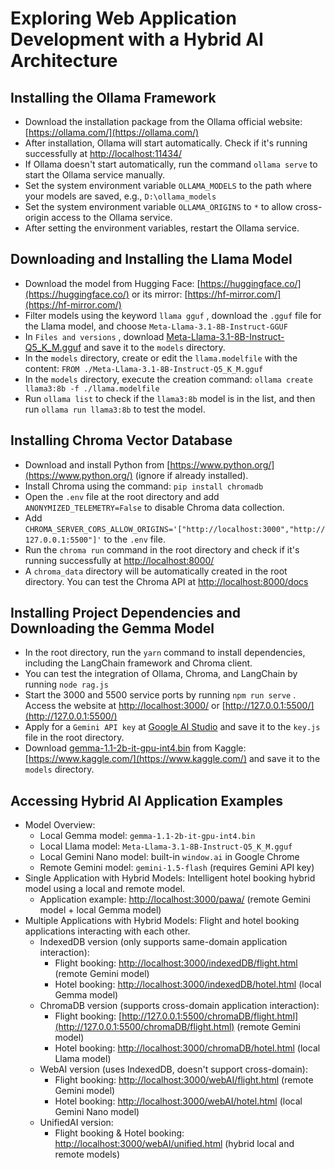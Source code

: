 # Exploring Web Application Development with a Hybrid AI Architecture

## Installing the Ollama Framework

- Download the installation package from the Ollama official website: [https://ollama.com/](https://ollama.com/)
- After installation, Ollama will start automatically. Check if it's running successfully at [http://localhost:11434/](http://localhost:11434/)
- If Ollama doesn't start automatically, run the command `ollama serve` to start the Ollama service manually.
- Set the system environment variable `OLLAMA_MODELS` to the path where your models are saved, e.g., `D:\ollama_models`
- Set the system environment variable `OLLAMA_ORIGINS` to `*` to allow cross-origin access to the Ollama service.
- After setting the environment variables, restart the Ollama service.

## Downloading and Installing the Llama Model

- Download the model from Hugging Face: [https://huggingface.co/](https://huggingface.co/) or its mirror: [https://hf-mirror.com/](https://hf-mirror.com/)
- Filter models using the keyword `llama gguf` , download the `.gguf` file for the Llama model, and choose `Meta-Llama-3.1-8B-Instruct-GGUF`
- In `Files and versions` , download [Meta-Llama-3.1-8B-Instruct-Q5_K_M.gguf](https://hf-mirror.com/bullerwins/Meta-Llama-3.1-8B-Instruct-GGUF/tree/main) and save it to the `models` directory.
- In the `models` directory, create or edit the `llama.modelfile` with the content: `FROM ./Meta-Llama-3.1-8B-Instruct-Q5_K_M.gguf`
- In the `models` directory, execute the creation command: `ollama create llama3:8b -f ./llama.modelfile`
- Run `ollama list` to check if the `llama3:8b` model is in the list, and then run `ollama run llama3:8b` to test the model.

## Installing Chroma Vector Database

- Download and install Python from [https://www.python.org/](https://www.python.org/) (ignore if already installed).
- Install Chroma using the command: `pip install chromadb`
- Open the `.env` file at the root directory and add `ANONYMIZED_TELEMETRY=False` to disable Chroma data collection.
- Add `CHROMA_SERVER_CORS_ALLOW_ORIGINS='["http://localhost:3000","http://127.0.0.1:5500"]'` to the `.env` file.
- Run the `chroma run` command in the root directory and check if it's running successfully at [http://localhost:8000/](http://localhost:8000/)
- A `chroma_data` directory will be automatically created in the root directory. You can test the Chroma API at [http://localhost:8000/docs](http://localhost:8000/docs)

## Installing Project Dependencies and Downloading the Gemma Model

- In the root directory, run the `yarn` command to install dependencies, including the LangChain framework and Chroma client.
- You can test the integration of Ollama, Chroma, and LangChain by running `node rag.js`
- Start the 3000 and 5500 service ports by running `npm run serve` . Access the website at [http://localhost:3000/](http://localhost:3000/) or [http://127.0.0.1:5500/](http://127.0.0.1:5500/)
- Apply for a `Gemini API key` at [Google AI Studio](https://aistudio.google.com/app/apikey) and save it to the `key.js` file in the root directory.
- Download [gemma-1.1-2b-it-gpu-int4.bin](https://www.kaggle.com/models/google/gemma/tfLite/gemma-1.1-2b-it-gpu-int4) from Kaggle: [https://www.kaggle.com/](https://www.kaggle.com/) and save it to the `models` directory.

## Accessing Hybrid AI Application Examples

- Model Overview:
  - Local Gemma model: `gemma-1.1-2b-it-gpu-int4.bin`
  - Local Llama model: `Meta-Llama-3.1-8B-Instruct-Q5_K_M.gguf`
  - Local Gemini Nano model: built-in `window.ai` in Google Chrome
  - Remote Gemini model: `gemini-1.5-flash` (requires Gemini API key)
- Single Application with Hybrid Models: Intelligent hotel booking hybrid model using a local and remote model.
  - Application example: [http://localhost:3000/pawa/](http://localhost:3000/pawa/) (remote Gemini model + local Gemma model)
- Multiple Applications with Hybrid Models: Flight and hotel booking applications interacting with each other.
  - IndexedDB version (only supports same-domain application interaction):
    - Flight booking: [http://localhost:3000/indexedDB/flight.html](http://localhost:3000/indexedDB/flight.html) (remote Gemini model)
    - Hotel booking: [http://localhost:3000/indexedDB/hotel.html](http://localhost:3000/indexedDB/hotel.html) (local Gemma model)
  - ChromaDB version (supports cross-domain application interaction):
    - Flight booking: [http://127.0.0.1:5500/chromaDB/flight.html](http://127.0.0.1:5500/chromaDB/flight.html) (remote Gemini model)
    - Hotel booking: [http://localhost:3000/chromaDB/hotel.html](http://localhost:3000/chromaDB/hotel.html) (local Llama model)
  - WebAI version (uses IndexedDB, doesn't support cross-domain):
    - Flight booking: [http://localhost:3000/webAI/flight.html](http://localhost:3000/webAI/flight.html) (remote Gemini model)
    - Hotel booking: [http://localhost:3000/webAI/hotel.html](http://localhost:3000/webAI/hotel.html) (local Gemini Nano model)
  - UnifiedAI version:
    - Flight booking & Hotel booking: [http://localhost:3000/webAI/unified.html](http://localhost:3000/webAI/unified.html) (hybrid local and remote models)
